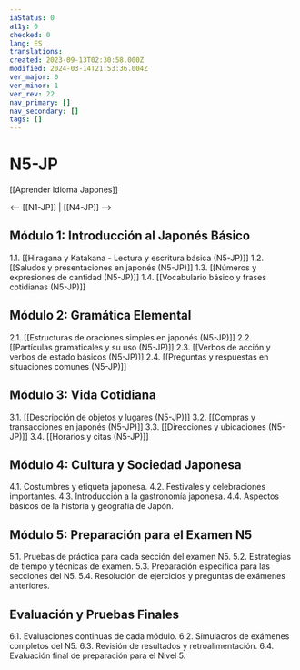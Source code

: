 ```yaml
---
iaStatus: 0
a11y: 0
checked: 0
lang: ES
translations: 
created: 2023-09-13T02:30:58.000Z
modified: 2024-03-14T21:53:36.004Z
ver_major: 0
ver_minor: 1
ver_rev: 22
nav_primary: []
nav_secondary: []
tags: []
---
```

# N5-JP

[[Aprender Idioma Japones]]

<-- [[N1-JP]] | [[N4-JP]] -->

## Módulo 1: Introducción al Japonés Básico

1.1. [[Hiragana y Katakana - Lectura y escritura básica (N5-JP)]]
1.2. [[Saludos y presentaciones en japonés (N5-JP)]]
1.3. [[Números y expresiones de cantidad (N5-JP)]]
1.4. [[Vocabulario básico y frases cotidianas (N5-JP)]]

## Módulo 2: Gramática Elemental

2.1. [[Estructuras de oraciones simples en japonés (N5-JP)]]
2.2. [[Partículas gramaticales y su uso (N5-JP)]]
2.3. [[Verbos de acción y verbos de estado básicos (N5-JP)]]
2.4. [[Preguntas y respuestas en situaciones comunes (N5-JP)]]

## Módulo 3: Vida Cotidiana

3.1. [[Descripción de objetos y lugares (N5-JP)]]
3.2. [[Compras y transacciones en japonés (N5-JP)]]
3.3. [[Direcciones y ubicaciones (N5-JP)]]
3.4. [[Horarios y citas (N5-JP)]]

## Módulo 4: Cultura y Sociedad Japonesa

4.1. Costumbres y etiqueta japonesa.
4.2. Festivales y celebraciones importantes.
4.3. Introducción a la gastronomía japonesa.
4.4. Aspectos básicos de la historia y geografía de Japón.

## Módulo 5: Preparación para el Examen N5

5.1. Pruebas de práctica para cada sección del examen N5.
5.2. Estrategias de tiempo y técnicas de examen.
5.3. Preparación específica para las secciones del N5.
5.4. Resolución de ejercicios y preguntas de exámenes anteriores.

## Evaluación y Pruebas Finales

6.1. Evaluaciones continuas de cada módulo.
6.2. Simulacros de exámenes completos del N5.
6.3. Revisión de resultados y retroalimentación.
6.4. Evaluación final de preparación para el Nivel 5.


